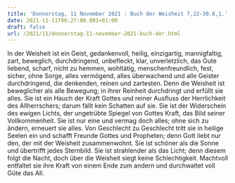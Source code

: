 ```yaml
---
title: 'Donnerstag, 11 November 2021 : Buch der Weisheit 7,22-30.8,1.'
date: 2021-11-11T06:27:00.001+01:00
draft: false
url: /2021/11/donnerstag-11-november-2021-buch-der.html
---
```


In der Weisheit ist ein Geist, gedankenvoll, heilig, einzigartig, mannigfaltig, zart, beweglich, durchdringend, unbefleckt, klar, unverletzlich, das Gute liebend, scharf, nicht zu hemmen, wohltätig, menschenfreundlich, fest, sicher, ohne Sorge, alles vermögend, alles überwachend und alle Geister durchdringend, die denkenden, reinen und zartesten. Denn die Weisheit ist beweglicher als alle Bewegung; in ihrer Reinheit durchdringt und erfüllt sie alles. Sie ist ein Hauch der Kraft Gottes und reiner Ausfluss der Herrlichkeit des Allherrschers; darum fällt kein Schatten auf sie. Sie ist der Widerschein des ewigen Lichts, der ungetrübte Spiegel von Gottes Kraft, das Bild seiner Vollkommenheit. Sie ist nur eine und vermag doch alles; ohne sich zu ändern, erneuert sie alles. Von Geschlecht zu Geschlecht tritt sie in heilige Seelen ein und schafft Freunde Gottes und Propheten; denn Gott liebt nur den, der mit der Weisheit zusammenwohnt. Sie ist schöner als die Sonne und übertrifft jedes Sternbild. Sie ist strahlender als das Licht; denn diesem folgt die Nacht, doch über die Weisheit siegt keine Schlechtigkeit. Machtvoll entfaltet sie ihre Kraft von einem Ende zum andern und durchwaltet voll Güte das All.